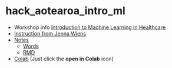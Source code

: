 # hack_aotearoa_intro_ml

- Workshop info [Introduction to Machine Learning in Healthcare](http://hackaotearoa.co.nz/?page_id=157)
- [Instruction from Jenna Wiens](https://github.com/jungxue/hack_aotearoa_intro_ml/blob/master/README.md)
- [Notes]()  
  - [Words](https://github.com/jungxue/hack_aotearoa_intro_ml/blob/master/Hack%20Aotearoa%20workshop%201%2C%20intro%20to%20machine%20learning%20in%20health%20care%20notes.docx) 
  - [RMD]() 
- [Colab](https://github.com/jungxue/hack_aotearoa_intro_ml/blob/master/colab_worksheet.ipynb) (Just click the **open in Colab** icon) 
